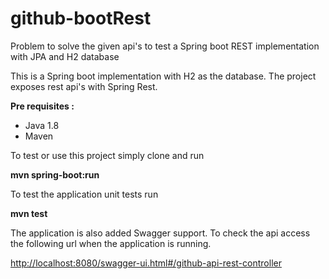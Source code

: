 # github-bootRest

Problem to solve the given api's to test a Spring boot REST implementation with JPA and H2 database

This is a Spring boot implementation with H2 as the database.
The project exposes rest api's with Spring Rest.

**Pre requisites :** 
- Java 1.8 
- Maven

To test or use this project simply clone and run

**mvn spring-boot:run**

To test the application unit tests run

**mvn test**

The application is also added Swagger support.
To check the api access the following url when the application is running.


[http://localhost:8080/swagger-ui.html#/github-api-rest-controller](http://localhost:8080/swagger-ui.html#/github-api-rest-controller)